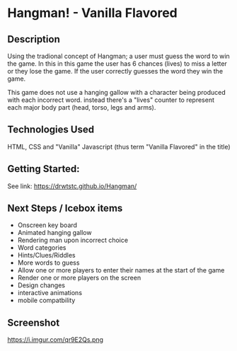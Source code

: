 # Hangman! - Vanilla Flavored

## Description
Using the tradional concept of Hangman; a user must guess the word to win the game. In this in this game the user has 6 chances (lives) to miss a letter or they lose the game. If the user correctly guesses the word they win the game.

This game does not use a hanging gallow with a character being produced with each incorrect word. instead there's a "lives" counter to represent each major body part (head, torso, legs and arms).

## Technologies Used
HTML, CSS and "Vanilla" Javascript (thus term "Vanilla Flavored" in the title)

## Getting Started:
See link: https://drwtstc.github.io/Hangman/

## Next Steps / Icebox items
- Onscreen key board
- Animated hanging gallow 
- Rendering man upon incorrect choice
- Word categories
- Hints/Clues/Riddles
- More words to guess
- Allow one or more players to enter their names at the start of the game
- Render one or more players on the screen
- Design changes
- interactive animations
- mobile compatbility

## Screenshot
https://i.imgur.com/qr9E2Qs.png
